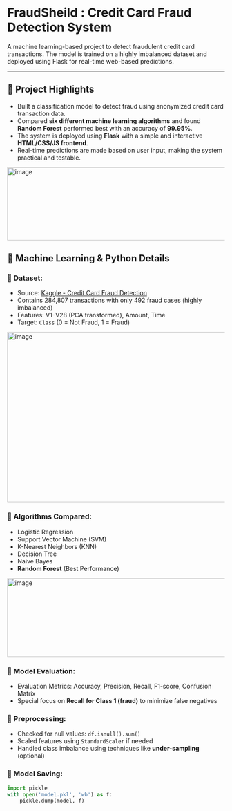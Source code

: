 # FraudSheild : Credit Card Fraud Detection System

A machine learning-based project to detect fraudulent credit card transactions. The model is trained on a highly imbalanced dataset and deployed using Flask for real-time web-based predictions.

---

## 📌 Project Highlights

- Built a classification model to detect fraud using anonymized credit card transaction data.
- Compared **six different machine learning algorithms** and found **Random Forest** performed best with an accuracy of **99.95%**.
- The system is deployed using **Flask** with a simple and interactive **HTML/CSS/JS frontend**.
- Real-time predictions are made based on user input, making the system practical and testable.
<img width="629" height="169" alt="image" src="https://github.com/user-attachments/assets/b206f233-962e-45f3-a514-75438a83b4f7" />


## 🧠 Machine Learning & Python Details

### 🔶 Dataset:
- Source: [Kaggle - Credit Card Fraud Detection](https://www.kaggle.com/datasets/mlg-ulb/creditcardfraud)
- Contains 284,807 transactions with only 492 fraud cases (highly imbalanced)
- Features: V1–V28 (PCA transformed), Amount, Time
- Target: `Class` (0 = Not Fraud, 1 = Fraud)
<img width="1133" height="394" alt="image" src="https://github.com/user-attachments/assets/50d23ac4-c5d4-4b3c-85be-c5c3485d35e3" />


### 🔶 Algorithms Compared:
- Logistic Regression
- Support Vector Machine (SVM)
- K-Nearest Neighbors (KNN)
- Decision Tree
- Naive Bayes
- **Random Forest** (Best Performance)

<img width="734" height="182" alt="image" src="https://github.com/user-attachments/assets/935642ab-1b71-4d7a-bf08-7914b3b39825" />

### 🔶 Model Evaluation:
- Evaluation Metrics: Accuracy, Precision, Recall, F1-score, Confusion Matrix
- Special focus on **Recall for Class 1 (fraud)** to minimize false negatives

### 🔶 Preprocessing:
- Checked for null values: `df.isnull().sum()`
- Scaled features using `StandardScaler` if needed
- Handled class imbalance using techniques like **under-sampling** (optional)

### 🔶 Model Saving:
```python
import pickle
with open('model.pkl', 'wb') as f:
    pickle.dump(model, f)




